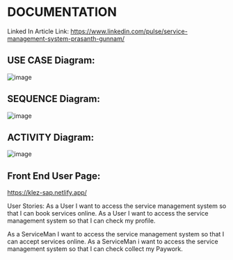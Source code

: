 # DOCUMENTATION
Linked In Article Link: https://www.linkedin.com/pulse/service-management-system-prasanth-gunnam/ <br>
## USE CASE Diagram:<br>
![image](https://user-images.githubusercontent.com/91374818/138872079-e65fe585-659c-47cd-9b68-1770aedf3e6a.png)<br>
## SEQUENCE Diagram:<br>
![image](https://user-images.githubusercontent.com/91374818/138872250-464f2721-1614-4037-8c86-d90b43e3f9a2.png)<br>
## ACTIVITY Diagram:<br>
![image](https://user-images.githubusercontent.com/91374818/138872307-e6e2e9b7-a519-4cde-802d-2333f71b7a2b.png)<br>
## Front End User Page:<br>
https://klez-sap.netlify.app/

User Stories:
As a User I want to access the service management system so that I can book services online.
As a User I want to access the service management system so that I can check my profile.

As a ServiceMan I want to access the service management system so that I can accept services online.
As a ServiceMan i want to access the service management system so that I can check collect my Paywork.

